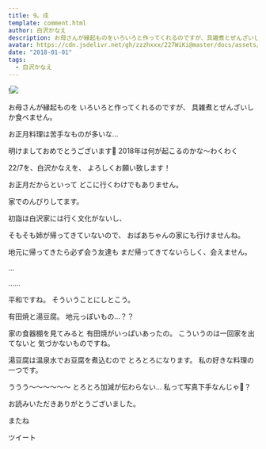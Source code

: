 ```yaml
---
title: 9。戌
template: comment.html
author: 白沢かなえ
description: お母さんが縁起ものをいろいろと作ってくれるのですが、具雑煮とぜんざいしか食べません。お正月料理は苦手なものが多いな…明けましておめでとうございます🎍2018年は何が起こる...
avatar: https://cdn.jsdelivr.net/gh/zzzhxxx/227WiKi@master/docs/assets/photo/avatar/kanae.jpg
date: "2018-01-01"
tags:
  - 白沢かなえ
---
```


!![](https://cdn.jsdelivr.net/gh/227WiKi/227WiKi-image@master/blog-image/kanae-2018-01-01_1.jpg)







お母さんが縁起ものを
いろいろと作ってくれるのですが、
具雑煮とぜんざいしか食べません。

お正月料理は苦手なものが多いな…





明けましておめでとうございます🎍
2018年は何が起こるのかな〜わくわく

22/7を、白沢かなえを、
よろしくお願い致します！








お正月だからといって
どこに行くわけでもありません。

家でのんびりしてます。


初詣は白沢家には行く文化がないし、

そもそも姉が帰ってきていないので、
おばあちゃんの家にも行けませんね。

地元に帰ってきたら必ず会う友達も
まだ帰ってきてないらしく、会えません。








…





……







平和ですね。
そういうことにしとこう。











有田焼と湯豆腐。
地元っぽいもの…？？



家の食器棚を見てみると
有田焼がいっぱいあったの。
こういうのは一回家を出てないと
気づかないものですね。



湯豆腐は温泉水でお豆腐を煮込むので
とろとろになります。
私の好きな料理の一つです。

ううう〜〜〜〜〜〜
とろとろ加減が伝わらない…
私って写真下手なんじゃ🤔？






お読みいただきありがとうございました。

またね


ツイート



